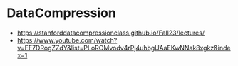 # DataCompression
- https://stanforddatacompressionclass.github.io/Fall23/lectures/
- https://www.youtube.com/watch?v=FF7DRogZZdY&list=PLoROMvodv4rPj4uhbgUAaEKwNNak8xgkz&index=1
